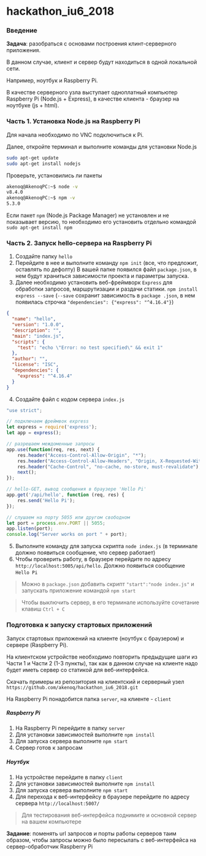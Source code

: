 # hackathon_iu6_2018

### Введение

**Задача**: разобраться с основами построения клинт-серверного приложения.

В данном случае, клиент и сервер будут находиться в одной локальной сети.

Например, ноутбук и Raspberry Pi.

В качестве серверного узла выступает одноплатный компьютер Raspberry Pi (Node.js + Express),
в качестве клиента - браузер на ноутбуке (js + html).

### Часть 1. Установка Node.js на Raspberry Pi

Для начала необходимо по VNC подключиться к Pi.

Далее, откройте терминал и выполните команды для установки Node.js
```sh
sudo apt-get update
sudo apt-get install nodejs
```

Проверьте, установились ли пакеты
```sh
akenoq@AkenoqPC:~$ node -v
v8.4.0
akenoq@AkenoqPC:~$ npm -v
5.3.0
```

Если пакет `npm` (Node.js Package Manager) не установлен и не показывает версию,
то необходимо его установить отдельно командой `sudo apt-get install npm`

### Часть 2. Запуск hello-сервера на Raspberry Pi

1. Создайте папку `hello`
2. Перейдите в нее и выполните команду `npm init` (все, что предложит, оставлять по дефолту)
В вашей папке появился файл `package.json`, в нем будут храниться зависимости проекта и параметры запуска.
3. Далее необходимо установить веб-фреймворк `Express` для обработки запросов, маршрутизации и раздачи статики.
`npm install express --save` (`--save` сохранит зависимость в `package .json`, в нем появилась строчка `"dependencies": {"express": "^4.16.4"}`)

```json
{
  "name": "hello",
  "version": "1.0.0",
  "description": "",
  "main": "index.js",
  "scripts": {
    "test": "echo \"Error: no test specified\" && exit 1"
  },
  "author": "",
  "license": "ISC",
  "dependencies": {
    "express": "^4.16.4"
  }
}
```
4. Создайте файл с кодом сервера `index.js`

```js
"use strict";

// подключаем фреймвок express
let express = require('express');
let app = express();

// разрешаем междоменные запросы
app.use(function(req, res, next) {
    res.header("Access-Control-Allow-Origin", "*");
    res.header("Access-Control-Allow-Headers", "Origin, X-Requested-With, Content-Type, Accept");
    res.header("Cache-Control", "no-cache, no-store, must-revalidate");
    next();
});

// hello-GET, вывод сообщения в браузере 'Hello Pi'
app.get('/api/hello', function (req, res) {
    res.send('Hello Pi');
});

// слушаем на порту 5055 или другом свободном
let port = process.env.PORT || 5055;
app.listen(port);
console.log("Server works on port " + port);
```
5. Выполните команду для запуска скрипта `node index.js` (в терминале должно появиться сообщение, что сервер работает)
6. Чтобы проверить работу, в браузере перейдите по адресу `http://localhost:5005/api/hello`.
Должно появиться сообщение `Hello Pi`

> Можно в `package.json` добавить скрипт `"start":"node index.js"` и запускать приложение командой `npm start`

> Чтобы выключить сервер, в его терминале используйте сочетание клавиш `Ctrl + C`

### Подготовка к запуску стартовых приложений

Запуск стартовых приложений на клиенте (ноутбук с браузером) и сервере (Raspberry Pi).

На клиентском устройстве необходимо повторить предыдущие шаги из Части 1 и Части 2 (1-3 пункты),
так как в данном случае на клиенте надо будет иметь сервер со статикой для веб-интерфейса.

Скачать примеры из репозитория на клиентский и серверный узел `https://github.com/akenoq/hackathon_iu6_2018.git`

На Raspberry Pi понадобится папка `server`, на клиенте - `client`

##### Raspberry Pi
1. На Raspberry Pi перейдите в папку `server`
2. Для установки зависимостей выполните `npm install`
3. Для запуска сервера выполните `npm start`
4. Сервер готов к запросам

##### Ноутбук
1. На устройстве перейдите в папку `client`
2. Для установки зависимостей выполните `npm install`
3. Для запуска сервера выполните `npm start`
4. Для перехода к веб-интерфейсу в браузере перейдите по адресу сервера `http://localhost:5007/`

> Для тестирования веб-интерфейса поднимите и основной сервер на вашем компьютере

**Задание**: поменять url запросов и порты работы серверов таим образом,
чтобы запросы можно было пересылать с веб-интерфейса на сервер-обработчик Raspberry Pi